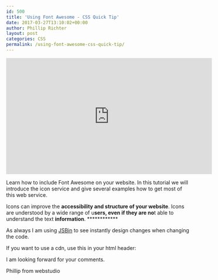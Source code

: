 ```yaml
---
id: 500
title: 'Using Font Awesome - CSS Quick Tip'
date: 2017-03-27T13:10:02+00:00
author: Phillip Richter
layout: post
categories: CSS
permalink: /using-font-awesome-css-quick-tip/
---
```


<iframe width="560" height="315" src="https://www.youtube.com/embed/ASAWCE8grJA" frameborder="0" allowfullscreen="allowfullscreen"></iframe>

Learn how to include Font Awesome on your website. In this tutorial we will introduce the icon service and give several examples how to get most of this web service.

Icons can improve the **accessibility and structure of your website**. Icons are understood by a wide range of u**sers, even if they are no**t able to understand the text **information**. ************ 

As always I am using [JSBin](http://jsbin.com) to see instantly design changes when changing the code.
  
If you want to use a cdn, use this in your html header:

I am looking forward for your comments.

Phillip from webstudio
